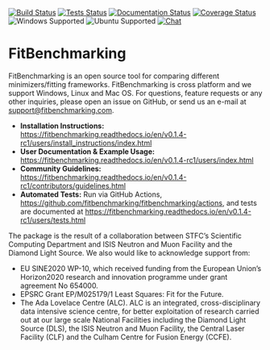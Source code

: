 [![Build Status](https://img.shields.io/github/workflow/status/fitbenchmarking/fitbenchmarking/Build%20and%20Publish/v0.1.4-rc1?style=flat-square)](https://github.com/fitbenchmarking/fitbenchmarking/actions/workflows/release.yml?query=branch%3Av0.1.4-rc1)
[![Tests Status](https://img.shields.io/github/workflow/status/fitbenchmarking/fitbenchmarking/Tests/v0.1.4-rc1?label=tests&style=flat-square)](https://github.com/fitbenchmarking/fitbenchmarking/actions/workflows/main.yml?query=branch%3Av0.1.4-rc1)
[![Documentation Status](https://img.shields.io/readthedocs/fitbenchmarking/v0.1.4-rc1?style=flat-square)](https://fitbenchmarking.readthedocs.io/en/v0.1.4-rc1)
[![Coverage Status](https://img.shields.io/coveralls/github/fitbenchmarking/fitbenchmarking.svg?style=flat-square)](https://coveralls.io/github/fitbenchmarking/fitbenchmarking)
![Windows Supported](https://img.shields.io/badge/win10-support-blue.svg?style=flat-square&logo=windows)
![Ubuntu Supported](https://img.shields.io/badge/18.04-support-orange.svg?style=flat-square&logo=ubuntu)
[![Chat](https://img.shields.io/badge/chat-CompareFitMinimizers-lightgrey.svg?style=flat-square&logo=slack)](https://slack.com/)
# FitBenchmarking

FitBenchmarking is an open source tool for comparing different minimizers/fitting frameworks. FitBenchmarking is cross platform and we support Windows, Linux and Mac OS. For questions, feature requests or any other inquiries, please open an issue on GitHub, or send us an e-mail at support@fitbenchmarking.com.

- **Installation Instructions:** https://fitbenchmarking.readthedocs.io/en/v0.1.4-rc1/users/install_instructions/index.html
- **User Documentation & Example Usage:** https://fitbenchmarking.readthedocs.io/en/v0.1.4-rc1/users/index.html
- **Community Guidelines:** https://fitbenchmarking.readthedocs.io/en/v0.1.4-rc1/contributors/guidelines.html
- **Automated Tests:** Run via GitHub Actions, https://github.com/fitbenchmarking/fitbenchmarking/actions, and tests are documented at https://fitbenchmarking.readthedocs.io/en/v0.1.4-rc1/users/tests.html

The package is the result of a collaboration between STFC’s Scientific Computing Department and ISIS Neutron and Muon Facility and the Diamond Light Source. We also would like to acknowledge support from:

* EU SINE2020 WP-10, which received funding from the European Union’s Horizon2020 research and innovation programme under grant agreement No 654000.
* EPSRC Grant EP/M025179/1  Least Squares: Fit for the Future.
* The Ada Lovelace Centre (ALC). ALC is an integrated, cross-disciplinary data intensive science centre, for better exploitation of research carried out at our large scale National Facilities including the Diamond Light Source (DLS), the ISIS Neutron and Muon Facility, the Central Laser Facility (CLF) and the Culham Centre for Fusion Energy (CCFE).
